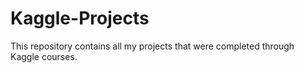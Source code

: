 # Kaggle-Projects
This repository contains all my projects that were completed through Kaggle courses.
